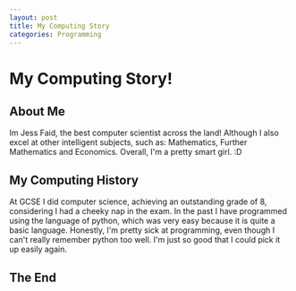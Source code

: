 ```yaml
---
layout: post
title: My Computing Story
categories: Programming
---
```

# My Computing Story!

## About Me
Im Jess Faid, the best computer scientist across the land! Although I also excel at other intelligent subjects, such as: 
Mathematics, Further Mathematics and Economics. Overall, I'm a pretty smart girl. :D

## My Computing History
At GCSE I did computer science, achieving an outstanding grade of 8, considering I had a cheeky nap in the exam. 
In the past I have programmed using the language of python, which was very easy because  it is quite a basic language. 
Honestly, I'm pretty sick at programming, even though I can't really remember python too well. I'm just so good that I could pick it up 
easily again.

## The End
